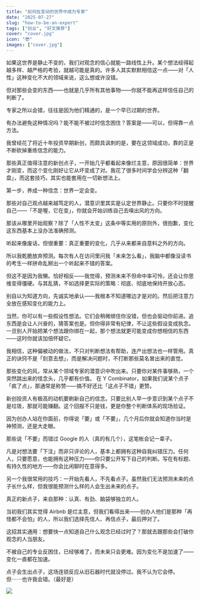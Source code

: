 ```yaml
---
title: "如何在变动的世界中成为专家"
date: "2025-07-27"
slug: "how-to-be-an-expert"
tags: ["创业", "好文推荐"]
cover: "cover.jpg"
icon: "😎"
images: ["cover.jpg"]
---
```

如果这世界是静止不变的，我们对观念的信心就能一路线性上升。某个想法经得起越多样、越严格的考验，就越可能是真的。许多人其实默默相信这一点——对「人性」这种变化不大的领域来说，这么想或许没错。



但对那些会变的东西——也就是几乎所有其他事物——你就不能再这样信任自己的判断了。



专家之所以会错，往往是因为他们精通的，是一个早已过期的世界。



有办法避免这种情况吗？能不能不被过时信念困住？答案是——可以，但得靠一点方法。



我曾经花了将近十年投资早期新创，而颇具讽刺的是，要在这领域成功，靠的正是不断砍掉重练信念的能力。



那些真正值得注意的新创点子，一开始几乎都看起来像烂主意，原因很简单：世界才刚变，而这个变化刚好让它从坏变成了对。我花了很多时间学会分辨这种「翻盘」，而这套技巧，其实也能套用在一切新想法上。



第一步，养成一种信念：世界一定会变。



那些对自己观点越来越笃定的人，潜意识里其实是认定世界静止。只要你不时提醒自己——「不是喔，它在变」，你就会开始训练自己去嗅出风的方向。



那该从哪里开始观察？除了「人性不太变」这条中等实用的原则外，很抱歉，变化这东西基本上没办法准确预测。



听起来像废话，但很重要：真正重要的变化，几乎从来都来自意料之外的方向。



所以我乾脆放弃预测。每次有人在访问里问我「未来怎么看」，我脑中都像没读书的考生一样拼命乱掰出一个听起来不错的答案。



但这不是因为我懒。恰好相反——我觉得，预测未来不但命中率可怜，还会让你思维变得僵硬。与其乱猜，不如选择更实际的策略：彻底、彻底地保持开放心态。



别自以为知道方向，先诚实地承认——我根本不知道哪边才是对的。然后把注意力全放在感知变化的能力上。



当然，你可以有一些假设性想法。它们会稍微绑住你没错，但也会驱动你前进。追东西是会让人兴奋的，猜答案也是。但你得非常有纪律，不让这些假设变成执念。
一旦别人开始把某个想法跟你绑在一起，那个想法就更可能变成你想相信的东西——这时你就该加倍怀疑它。



我相信，这种偏被动的做法，不只对判断想法有帮助，连产出想法也一样管用。真正的诀窍不是「刻意去想」，而是解决问题时，不打断那些莫名冒出来的直觉。



那些变化的风，常从某个领域专家的潜意识中吹出来。只要你对某件事够熟，一个突然跳出来的怪念头，几乎都有价值。
在 Y Combinator，如果我们说某个点子「疯了点」，那通常是称赞——搞不好还比「这点子不错」更赞。



新创投资人有极高的动机要刷新自己的信念。只要比别人早一步意识到某个点子不是垃圾，那就可能赚翻。这个回报不只是钱，更是你整个判断体系的现场验证。



因为创办人站在你面前，你得说「要」或「不要」，几个月后你就会知道你当时是神预测，还是大走眼。



那些说「不要」而错过 Google 的人（真的有几个），这笔帐会记一辈子。



凡是对想法要「下注」而非只评论的人，基本上都拥有这种自我纠错压力。任何人，只要愿意，也能拥有这种压力——你只要公开写下自己的判断。写在有标题、有持久性的地方——你会比闲聊时在意得多。



另一个我很常用的技巧：一开始先看人，不先看点子。虽然我们无法预测未来的点子长什么样，但我很能预测什么样的人会生出未来的点子。



真正的新点子，来自那种：认真、有劲、脑袋够独立的人。



当初我们其实觉得 Airbnb 是烂主意，但我们看得出来——创办人他们是那种「再怪都不会怕」的人，所以我们选择先信人、再信点子，最后押对了。



这招其实通用：想要快一点知道自己什么观念已经过时了？那就去跟那些会打破你观念的人当朋友。



不被自己的专业反困住，已经够难了，而未来只会更难。因为变化不是加速了——变化一直都在加速。



点子会生出点子，这场连锁反应从旧石器时代就没停过。我不认为它会停。
但⋯⋯也许我会错。（最好是）




![](https://prod-files-secure.s3.us-west-2.amazonaws.com/112d0858-5090-4d34-a606-b75eb8d65fd2/46476355-9cf3-4e99-9b7a-3531bc426380/1000202064.png?X-Amz-Algorithm=AWS4-HMAC-SHA256&X-Amz-Content-Sha256=UNSIGNED-PAYLOAD&X-Amz-Credential=ASIAZI2LB466UIFB7TOB%2F20250929%2Fus-west-2%2Fs3%2Faws4_request&X-Amz-Date=20250929T212814Z&X-Amz-Expires=3600&X-Amz-Security-Token=IQoJb3JpZ2luX2VjEFUaCXVzLXdlc3QtMiJHMEUCIQDfsulDEk%2B8JGzIHv2CTJiO3RWLAN%2F56Y1N%2B%2Fg%2F05MTdgIgK1M6w3LoNdRtqxfkBQqtwL8dMQoMaVuOX7vkt92C7%2B0qiAQI3v%2F%2F%2F%2F%2F%2F%2F%2F%2F%2FARAAGgw2Mzc0MjMxODM4MDUiDALfZ2BU1mvSOOgzBSrcAz6Emjs3xGe6%2F49fwYZrHPRpJ%2B31YQaPrNPJ7XIlBX4OTTOQTrwmyOOIEYbdLG17vTUegrojoNFf4uJDQU8IyFUywy3E%2FX%2B%2Fhjh1bTyVbgo4MPjJiNJjHw8OKzLwY27wERDajvA0NTw76RsuQoxiJImruzcZe99C2H%2FApa8qOBt6uelDVrKDJSHAXbATs8iiUEK%2BMXhdP4cMvHYi8wu7RFBwq6xRsgp1T%2Bkt5JTeKCDCuwhl51BaJEo1m7kAjoLZqC9Am9Y6f3Cn0W2CfKCzRa%2FXDSxorDipcQ15FHocBhl6XttcQLlsG1SHncd7MDYs3R4t8hIjydvsekY2Njj7XIrYBWZhnfxK01OEpkP9kDRg0UDh%2B%2FHCq5MXX9reJjwbO1R%2FtbXB1UIZkXJL3EGxkXxFdcQKIHbsBqAbroIxrCj9CCIrCNGOw%2FR0vs8iDPsD6aHwARacSOK7sq5hM9ulTrTElaqCjuEkdBFOF6NtiTcBVh4djfC2gVsLFM1xRUXYIJCoAsrVYzGQx%2F3vdrRQN6YRgPo8oeRaWFLbeflrgXCcW3lsT1QOD%2FxPqBBIicUCGHpxJpKSSgoGlY6jN93tb9LF5OLhze%2BjWOQmYIZ6op37JCyiz%2F8oPGWOXMDwMNvp68YGOqUBjaimolkUACLfUb11ePv3gSIxe0oys6q9B8pEO%2FtKpU%2Fel2tWib%2FC8qp62pZezyTh19R31mkINikGuohSkCVhgN%2BP5p7O4my2c%2BkzxN6vm6dpdAB1NsRtijmGxVrIG8JD6TkrUc1sXHZ87yiggUGO5lbSP8ZrbRg2%2Fwo%2Bfu%2B%2FYId5d7mmvPRU4TE3oN%2Bc3P3nG8%2B0BM%2FrobUnCOeHMschkbW3t9rm&X-Amz-Signature=2c7384b6523056dd7593690ebe381f2c04edc27b08d7a2a376eeda2f2b5f6c21&X-Amz-SignedHeaders=host&x-amz-checksum-mode=ENABLED&x-id=GetObject)

